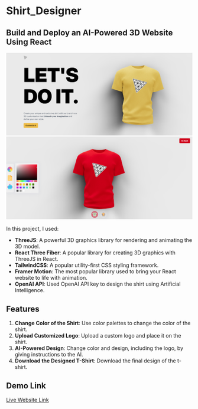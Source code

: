 # Shirt_Designer

## Build and Deploy an AI-Powered 3D Website Using React

![Screenshot of the Website](shirt1.png)
![Screenshot of the Website](shirt2.png)

In this project, I used:
- **ThreeJS**: A powerful 3D graphics library for rendering and animating the 3D model.
- **React Three Fiber**: A popular library for creating 3D graphics with ThreeJS in React.
- **TailwindCSS**: A popular utility-first CSS styling framework.
- **Framer Motion**: The most popular library used to bring your React website to life with animation.
- **OpenAI API**: Used OpenAI API key to design the shirt using Artificial Intelligence.

## Features
1. **Change Color of the Shirt**: Use color palettes to change the color of the shirt.
2. **Upload Customized Logo**: Upload a custom logo and place it on the shirt.
3. **AI-Powered Design**: Change color and design, including the logo, by giving instructions to the AI.
4. **Download the Designed T-Shirt**: Download the final design of the t-shirt.

## Demo Link
[Live Website Link](https://3dshirtdesigner.fun/)
